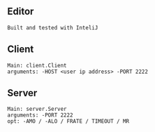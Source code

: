 ## Editor

```
Built and tested with InteliJ
```

## Client

```
Main: client.Client
arguments: -HOST <user ip address> -PORT 2222
```

## Server

```
Main: server.Server
arguments: -PORT 2222
opt: -AMO / -ALO / FRATE / TIMEOUT / MR
```